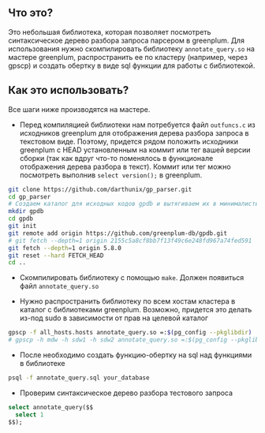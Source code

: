 ## Что это?

Это небольшая библиотека, которая позволяет посмотреть синтаксическое дерево разбора запроса парсером в greenplum. Для использования нужно скомпилировать библиотеку `annotate_query.so` на мастере greenplum, распространить ее по кластеру (например, через gpscp) и создать обертку в виде sql функции для работы с библиотекой.

## Как это использовать?

Все шаги ниже производятся на мастере.

* Перед компиляцией библиотеки нам потребуется файл `outfuncs.c` из исходников greenplum для отображения дерева разбора запроса в текстовом виде. Поэтому, придется рядом положить исходники greenplum с HEAD установленным на коммит или тег вашей версии сборки (так как вдруг что-то поменялось в функционале отображения дерева разбора в текст). Коммит или тег можно посмотреть выполнив `select version();` в greenplum.
```bash
git clone https://github.com/darthunix/gp_parser.git
cd gp_parser
# Создаем каталог для исходных кодов gpdb и вытягиваем их в минималистичном варианте для нашего тега или коммита
mkdir gpdb
cd gpdb
git init
git remote add origin https://github.com/greenplum-db/gpdb.git
# git fetch --depth=1 origin 2155c5a8cf8bb7f13f49c6e248fd967a74fed591
git fetch --depth=1 origin 5.8.0
git reset --hard FETCH_HEAD
cd ..
```
* Скомпилировать библиотеку с помощью `make`. Должен появиться файл `annotate_query.so`

* Нужно распространить библиотеку по всем хостам кластера в каталог с библиотеками greenplum. Возможно, придется это делать из-под sudo в зависимости от прав на целевой каталог
```bash
gpscp -f all_hosts.hosts annotate_query.so =:$(pg_config --pkglibdir)
# gpscp -h mdw -h sdw1 -h sdw2 annotate_query.so =:$(pg_config --pkglibdir)
```

* После необходимо создать функцию-обертку на sql над функциями в библиотеке
```bash
psql -f annotate_query.sql your_database
```

* Проверим синтаксическое дерево разбора тестового запроса
```sql
select annotate_query($$
  select 1
$$);
```

